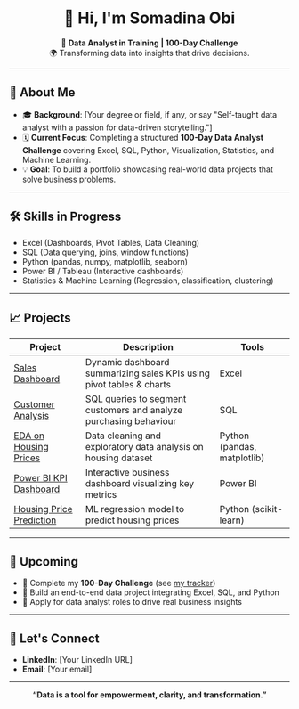 <h1 align="center">👋 Hi, I'm Somadina Obi</h1>

<p align="center">
  🎯 <b>Data Analyst in Training | 100-Day Challenge</b><br>
  🌍 Transforming data into insights that drive decisions.
</p>

---

## 🚀 About Me
- 🎓 **Background**: [Your degree or field, if any, or say "Self-taught data analyst with a passion for data-driven storytelling."]
- 🗓 **Current Focus**: Completing a structured **100-Day Data Analyst Challenge** covering Excel, SQL, Python, Visualization, Statistics, and Machine Learning.
- 💡 **Goal**: To build a portfolio showcasing real-world data projects that solve business problems.

---

## 🛠️ Skills in Progress
- Excel (Dashboards, Pivot Tables, Data Cleaning)
- SQL (Data querying, joins, window functions)
- Python (pandas, numpy, matplotlib, seaborn)
- Power BI / Tableau (Interactive dashboards)
- Statistics & Machine Learning (Regression, classification, clustering)

---

## 📈 Projects
| Project | Description | Tools |
|---------|-------------|-------|
| [Sales Dashboard](link) | Dynamic dashboard summarizing sales KPIs using pivot tables & charts | Excel |
| [Customer Analysis](link) | SQL queries to segment customers and analyze purchasing behaviour | SQL |
| [EDA on Housing Prices](link) | Data cleaning and exploratory data analysis on housing dataset | Python (pandas, matplotlib) |
| [Power BI KPI Dashboard](link) | Interactive business dashboard visualizing key metrics | Power BI |
| [Housing Price Prediction](link) | ML regression model to predict housing prices | Python (scikit-learn) |

---

## 🔭 Upcoming
- 🚀 Complete my **100-Day Challenge** (see [my tracker](link))  
- 🎯 Build an end-to-end data project integrating Excel, SQL, and Python  
- 💼 Apply for data analyst roles to drive real business insights

---

## 💬 Let's Connect
- **LinkedIn**: [Your LinkedIn URL]
- **Email**: [Your email]

---

<p align="center">
  <b>“Data is a tool for empowerment, clarity, and transformation.”</b>
</p>
